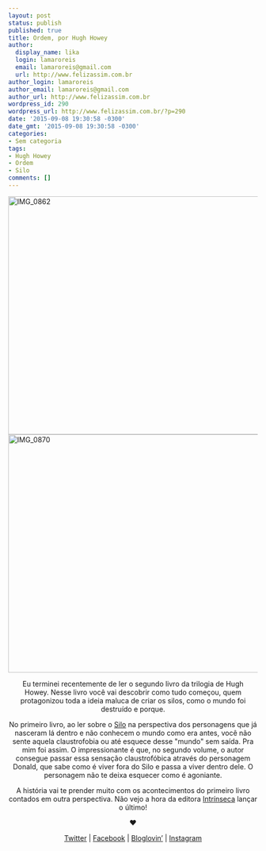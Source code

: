 ```yaml
---
layout: post
status: publish
published: true
title: Ordem, por Hugh Howey
author:
  display_name: lika
  login: lamaroreis
  email: lamaroreis@gmail.com
  url: http://www.felizassim.com.br
author_login: lamaroreis
author_email: lamaroreis@gmail.com
author_url: http://www.felizassim.com.br
wordpress_id: 290
wordpress_url: http://www.felizassim.com.br/?p=290
date: '2015-09-08 19:30:58 -0300'
date_gmt: '2015-09-08 19:30:58 -0300'
categories:
- Sem categoria
tags:
- Hugh Howey
- Ordem
- Silo
comments: []
---
```

<p><a href="http://52.88.2.168/wp-content/uploads/2015/09/IMG_0862.jpg"><img class="aligncenter wp-image-292 size-large" src="http://52.88.2.168/wp-content/uploads/2015/09/IMG_0862-1024x768.jpg" alt="IMG_0862" width="640" height="480" /></a> <a href="http://52.88.2.168/wp-content/uploads/2015/09/IMG_0870.jpg"><img class="aligncenter wp-image-293 size-large" src="http://52.88.2.168/wp-content/uploads/2015/09/IMG_0870-1024x768.jpg" alt="IMG_0870" width="640" height="480" /></a></p>
<p style="text-align: center;">Eu terminei recentemente de ler o segundo livro da trilogia de Hugh Howey.&nbsp;Nesse livro voc&ecirc; vai descobrir como tudo come&ccedil;ou, quem protagonizou toda a ideia maluca de criar os silos, como o mundo foi destru&iacute;do e porque.</p></p>
<p style="text-align: center;">No primeiro livro, ao ler sobre&nbsp;o <a href="http://www.felizassim.com.br/silo-por-hugh-howey/">Silo</a> na&nbsp;perspectiva dos personagens que j&aacute; nasceram l&aacute; dentro e n&atilde;o conhecem o mundo como era antes, voc&ecirc; n&atilde;o sente aquela claustrofobia ou at&eacute; esquece desse "mundo" sem sa&iacute;da. Pra mim foi assim. O impressionante &eacute; que, no segundo volume, o autor consegue passar essa sensa&ccedil;&atilde;o claustrof&oacute;bica atrav&eacute;s do personagem Donald, que&nbsp;sabe como &eacute; viver fora do Silo e passa a viver dentro dele. O personagem n&atilde;o te deixa esquecer como &eacute; agoniante.</p></p>
<p style="text-align: center;">A hist&oacute;ria vai te prender muito&nbsp;com os acontecimentos do primeiro livro contados em&nbsp;outra perspectiva. N&atilde;o vejo a hora da editora&nbsp;<a href="http://www.intrinseca.com.br/ordem/">Intr&iacute;nseca</a>&nbsp;lan&ccedil;ar o &uacute;ltimo!</p></p>
<p style="text-align: center;"><b>&hearts;</b></p></p>
<p style="text-align: center;"><a href="https://twitter.com/lettiicee">Twitter</a>&nbsp;|&nbsp;<a href="http://www.facebook.com/blogfelizassim">Facebook</a>&nbsp;|&nbsp;<a href="https://www.bloglovin.com/blogs/feliz-assim-14224049">Bloglovin&rsquo;</a>&nbsp;|&nbsp;<a href="http://instagram.com/lettiicee">Instagram</a></p><br />
&nbsp;</p>
